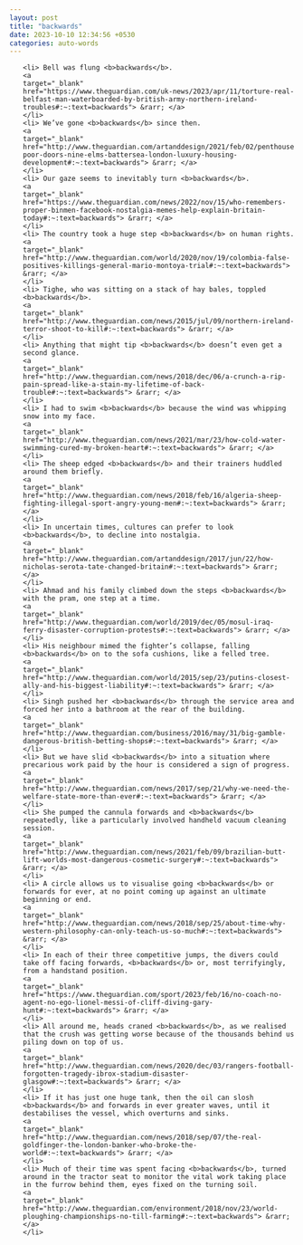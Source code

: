 ```yaml
---
layout: post
title: "backwards"
date: 2023-10-10 12:34:56 +0530
categories: auto-words
---
```

<ol>

    <li> Bell was flung <b>backwards</b>.
    <a 
    target="_blank" 
    href="https://www.theguardian.com/uk-news/2023/apr/11/torture-real-belfast-man-waterboarded-by-british-army-northern-ireland-troubles#:~:text=backwards"> &rarr; </a>
    </li>
    <li> We’ve gone <b>backwards</b> since then.
    <a 
    target="_blank" 
    href="http://www.theguardian.com/artanddesign/2021/feb/02/penthouses-poor-doors-nine-elms-battersea-london-luxury-housing-development#:~:text=backwards"> &rarr; </a>
    </li>
    <li> Our gaze seems to inevitably turn <b>backwards</b>.
    <a 
    target="_blank" 
    href="https://www.theguardian.com/news/2022/nov/15/who-remembers-proper-binmen-facebook-nostalgia-memes-help-explain-britain-today#:~:text=backwards"> &rarr; </a>
    </li>
    <li> The country took a huge step <b>backwards</b> on human rights.
    <a 
    target="_blank" 
    href="http://www.theguardian.com/world/2020/nov/19/colombia-false-positives-killings-general-mario-montoya-trial#:~:text=backwards"> &rarr; </a>
    </li>
    <li> Tighe, who was sitting on a stack of hay bales, toppled <b>backwards</b>.
    <a 
    target="_blank" 
    href="http://www.theguardian.com/news/2015/jul/09/northern-ireland-terror-shoot-to-kill#:~:text=backwards"> &rarr; </a>
    </li>
    <li> Anything that might tip <b>backwards</b> doesn’t even get a second glance.
    <a 
    target="_blank" 
    href="http://www.theguardian.com/news/2018/dec/06/a-crunch-a-rip-pain-spread-like-a-stain-my-lifetime-of-back-trouble#:~:text=backwards"> &rarr; </a>
    </li>
    <li> I had to swim <b>backwards</b> because the wind was whipping snow into my face.
    <a 
    target="_blank" 
    href="http://www.theguardian.com/news/2021/mar/23/how-cold-water-swimming-cured-my-broken-heart#:~:text=backwards"> &rarr; </a>
    </li>
    <li> The sheep edged <b>backwards</b> and their trainers huddled around them briefly.
    <a 
    target="_blank" 
    href="http://www.theguardian.com/news/2018/feb/16/algeria-sheep-fighting-illegal-sport-angry-young-men#:~:text=backwards"> &rarr; </a>
    </li>
    <li> In uncertain times, cultures can prefer to look <b>backwards</b>, to decline into nostalgia.
    <a 
    target="_blank" 
    href="http://www.theguardian.com/artanddesign/2017/jun/22/how-nicholas-serota-tate-changed-britain#:~:text=backwards"> &rarr; </a>
    </li>
    <li> Ahmad and his family climbed down the steps <b>backwards</b> with the pram, one step at a time.
    <a 
    target="_blank" 
    href="http://www.theguardian.com/world/2019/dec/05/mosul-iraq-ferry-disaster-corruption-protests#:~:text=backwards"> &rarr; </a>
    </li>
    <li> His neighbour mimed the fighter’s collapse, falling <b>backwards</b> on to the sofa cushions, like a felled tree.
    <a 
    target="_blank" 
    href="http://www.theguardian.com/world/2015/sep/23/putins-closest-ally-and-his-biggest-liability#:~:text=backwards"> &rarr; </a>
    </li>
    <li> Singh pushed her <b>backwards</b> through the service area and forced her into a bathroom at the rear of the building.
    <a 
    target="_blank" 
    href="http://www.theguardian.com/business/2016/may/31/big-gamble-dangerous-british-betting-shops#:~:text=backwards"> &rarr; </a>
    </li>
    <li> But we have slid <b>backwards</b> into a situation where precarious work paid by the hour is considered a sign of progress.
    <a 
    target="_blank" 
    href="http://www.theguardian.com/news/2017/sep/21/why-we-need-the-welfare-state-more-than-ever#:~:text=backwards"> &rarr; </a>
    </li>
    <li> She pumped the cannula forwards and <b>backwards</b> repeatedly, like a particularly involved handheld vacuum cleaning session.
    <a 
    target="_blank" 
    href="http://www.theguardian.com/news/2021/feb/09/brazilian-butt-lift-worlds-most-dangerous-cosmetic-surgery#:~:text=backwards"> &rarr; </a>
    </li>
    <li> A circle allows us to visualise going <b>backwards</b> or forwards for ever, at no point coming up against an ultimate beginning or end.
    <a 
    target="_blank" 
    href="http://www.theguardian.com/news/2018/sep/25/about-time-why-western-philosophy-can-only-teach-us-so-much#:~:text=backwards"> &rarr; </a>
    </li>
    <li> In each of their three competitive jumps, the divers could take off facing forwards, <b>backwards</b> or, most terrifyingly, from a handstand position.
    <a 
    target="_blank" 
    href="https://www.theguardian.com/sport/2023/feb/16/no-coach-no-agent-no-ego-lionel-messi-of-cliff-diving-gary-hunt#:~:text=backwards"> &rarr; </a>
    </li>
    <li> All around me, heads craned <b>backwards</b>, as we realised that the crush was getting worse because of the thousands behind us piling down on top of us.
    <a 
    target="_blank" 
    href="http://www.theguardian.com/news/2020/dec/03/rangers-football-forgotten-tragedy-ibrox-stadium-disaster-glasgow#:~:text=backwards"> &rarr; </a>
    </li>
    <li> If it has just one huge tank, then the oil can slosh <b>backwards</b> and forwards in ever greater waves, until it destabilises the vessel, which overturns and sinks.
    <a 
    target="_blank" 
    href="http://www.theguardian.com/news/2018/sep/07/the-real-goldfinger-the-london-banker-who-broke-the-world#:~:text=backwards"> &rarr; </a>
    </li>
    <li> Much of their time was spent facing <b>backwards</b>, turned around in the tractor seat to monitor the vital work taking place in the furrow behind them, eyes fixed on the turning soil.
    <a 
    target="_blank" 
    href="http://www.theguardian.com/environment/2018/nov/23/world-ploughing-championships-no-till-farming#:~:text=backwards"> &rarr; </a>
    </li>